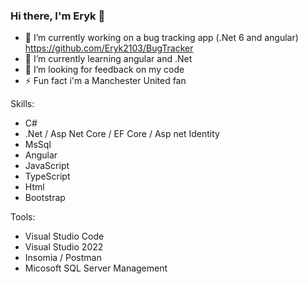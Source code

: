 ### Hi there, I'm Eryk 👋


- 🔭 I’m currently working on a bug tracking app (.Net 6 and angular) https://github.com/Eryk2103/BugTracker
- 🌱 I’m currently learning angular and .Net
- 🤔 I’m looking for feedback on my code
- ⚡ Fun fact i'm a Manchester United fan

Skills: 
- C#
- .Net / Asp Net Core / EF Core / Asp net Identity
- MsSql
- Angular 
- JavaScript
- TypeScript
- Html
- Bootstrap

Tools:
- Visual Studio Code
- Visual Studio 2022
- Insomia / Postman
- Micosoft SQL Server Management

